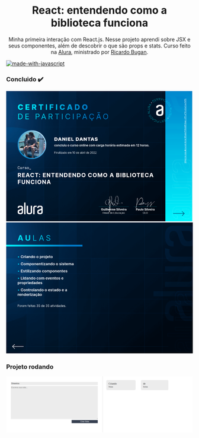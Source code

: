 <h1 align="center">React: entendendo como a biblioteca funciona</h1>
<p align="center">
    Minha primeira interação com React.js. Nesse projeto aprendi sobre JSX e seus componentes, além de descobrir o que são props e stats.
    Curso feito na <a href="https://cursos.alura.com.br/">Alura</a>, ministrado por
    <a href="https://www.linkedin.com/in/ricardo-bugan-b0581379/">Ricardo Bugan</a>.
</p>

[![made-with-javascript](https://img.shields.io/badge/Made%20with-JavaScript-1f425f.svg)](https://www.javascript.com)

### Concluido :heavy_check_mark:

<img src="react-um-alura/src/assets/imagens/certificado1-2.png"/>
<img src="react-um-alura/src/assets/imagens/certificado2-2.png"/>

### Projeto rodando

<img src="react-um-alura/src/assets/imagens/projeto.png"/>
